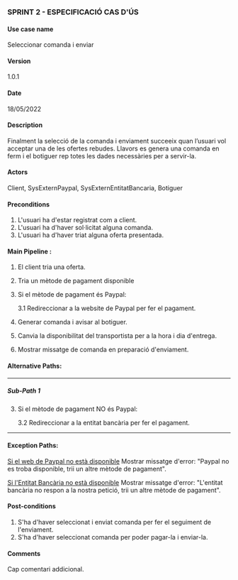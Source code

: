 ### SPRINT 2 - ESPECIFICACIÓ CAS D'ÚS

#### Use case name
Seleccionar comanda i enviar

#### Version
1.0.1

#### Date
18/05/2022

#### Description
Finalment la selecció de la comanda i enviament succeeix quan l’usuari vol acceptar una de les ofertes rebudes. Llavors es genera una comanda en ferm i el botiguer rep totes les dades necessàries per a servir-la.

#### Actors
Client, SysExternPaypal, SysExternEntitatBancaria, Botiguer

#### Preconditions
1. L'usuari ha d'estar registrat com a client.
2. L'usuari ha d'haver sol·licitat alguna comanda.
3. L'usuari ha d'haver triat alguna oferta presentada.

#### Main Pipeline :
1. El client tria una oferta.

2. Tria un mètode de pagament disponible

3. Si el mètode de pagament és Paypal:

    3.1 Redireccionar a la website de Paypal per fer el pagament.

4. Generar comanda i avisar al botiguer.

5. Canvia la disponibilitat del transportista per a la hora i dia d'entrega.

6. Mostrar missatge de comanda en preparació d'enviament.

#### Alternative Paths:

---
##### Sub-Path 1

3. Si el mètode de pagament NO és Paypal:

    3.2 Redireccionar a la entitat bancària per fer el pagament.

---
#### Exception Paths:

<u>Si el web de Paypal no està disponible</u>
Mostrar missatge d'error: "Paypal no es troba disponible, trii un altre mètode de pagament".

<u>Si l'Entitat Bancària no està disponible</u>
Mostrar missatge d'error: "L'entitat bancària no respon a la nostra petició, trii un altre mètode de pagament".

#### Post-conditions
1. S'ha d'haver seleccionat i enviat comanda per fer el seguiment de l'enviament.
2. S'ha d'haver seleccionat comanda per poder pagar-la i enviar-la.

#### Comments
Cap comentari addicional.
